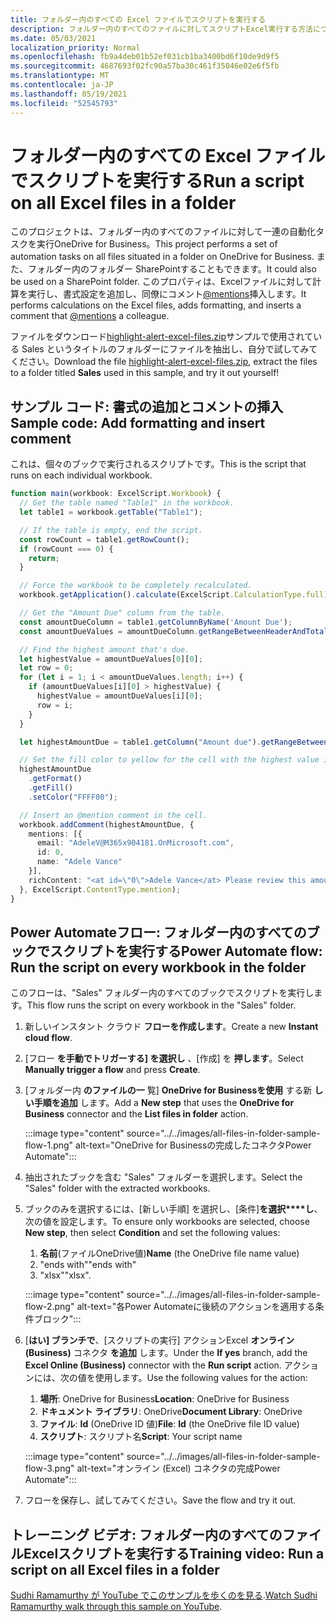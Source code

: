 ```yaml
---
title: フォルダー内のすべての Excel ファイルでスクリプトを実行する
description: フォルダー内のすべてのファイルに対してスクリプトExcel実行する方法について説明OneDrive for Business。
ms.date: 05/03/2021
localization_priority: Normal
ms.openlocfilehash: fb9a4deb01b52ef031cb1ba3400bd6f10de9d9f5
ms.sourcegitcommit: 4687693f02fc90a57ba30c461f35046e02e6f5fb
ms.translationtype: MT
ms.contentlocale: ja-JP
ms.lasthandoff: 05/19/2021
ms.locfileid: "52545793"
---
```

# <a name="run-a-script-on-all-excel-files-in-a-folder"></a><span data-ttu-id="ac491-103">フォルダー内のすべての Excel ファイルでスクリプトを実行する</span><span class="sxs-lookup"><span data-stu-id="ac491-103">Run a script on all Excel files in a folder</span></span>

<span data-ttu-id="ac491-104">このプロジェクトは、フォルダー内のすべてのファイルに対して一連の自動化タスクを実行OneDrive for Business。</span><span class="sxs-lookup"><span data-stu-id="ac491-104">This project performs a set of automation tasks on all files situated in a folder on OneDrive for Business.</span></span> <span data-ttu-id="ac491-105">また、フォルダー内のフォルダー SharePointすることもできます。</span><span class="sxs-lookup"><span data-stu-id="ac491-105">It could also be used on a SharePoint folder.</span></span>
<span data-ttu-id="ac491-106">このプロパティは、Excelファイルに対して計算を実行し、書式設定を追加し、同僚にコメント[@mentions](https://support.microsoft.com/office/90701709-5dc1-41c7-aa48-b01d4a46e8c7)挿入します。</span><span class="sxs-lookup"><span data-stu-id="ac491-106">It performs calculations on the Excel files, adds formatting, and inserts a comment that [@mentions](https://support.microsoft.com/office/90701709-5dc1-41c7-aa48-b01d4a46e8c7) a colleague.</span></span>

<span data-ttu-id="ac491-107">ファイルをダウンロード<a href="https://github.com/OfficeDev/office-scripts-docs/blob/master/docs/resources/samples/highlight-alert-excel-files.zip?raw=true">highlight-alert-excel-files.zip</a>サンプルで使用されている Sales というタイトルのフォルダーにファイルを抽出し、自分で試してみてください。</span><span class="sxs-lookup"><span data-stu-id="ac491-107">Download the file <a href="https://github.com/OfficeDev/office-scripts-docs/blob/master/docs/resources/samples/highlight-alert-excel-files.zip?raw=true">highlight-alert-excel-files.zip</a>, extract the files to a folder titled **Sales** used in this sample, and try it out yourself!</span></span>

## <a name="sample-code-add-formatting-and-insert-comment"></a><span data-ttu-id="ac491-108">サンプル コード: 書式の追加とコメントの挿入</span><span class="sxs-lookup"><span data-stu-id="ac491-108">Sample code: Add formatting and insert comment</span></span>

<span data-ttu-id="ac491-109">これは、個々のブックで実行されるスクリプトです。</span><span class="sxs-lookup"><span data-stu-id="ac491-109">This is the script that runs on each individual workbook.</span></span>

```TypeScript
function main(workbook: ExcelScript.Workbook) {
  // Get the table named "Table1" in the workbook.
  let table1 = workbook.getTable("Table1");

  // If the table is empty, end the script.
  const rowCount = table1.getRowCount();
  if (rowCount === 0) {
    return;
  }

  // Force the workbook to be completely recalculated.
  workbook.getApplication().calculate(ExcelScript.CalculationType.full);

  // Get the "Amount Due" column from the table.
  const amountDueColumn = table1.getColumnByName('Amount Due');
  const amountDueValues = amountDueColumn.getRangeBetweenHeaderAndTotal().getValues();

  // Find the highest amount that's due.
  let highestValue = amountDueValues[0][0];
  let row = 0;
  for (let i = 1; i < amountDueValues.length; i++) {
    if (amountDueValues[i][0] > highestValue) {
      highestValue = amountDueValues[i][0];
      row = i;
    }
  }

  let highestAmountDue = table1.getColumn("Amount due").getRangeBetweenHeaderAndTotal().getRow(row);

  // Set the fill color to yellow for the cell with the highest value in the "Amount Due" column.
  highestAmountDue
    .getFormat()
    .getFill()
    .setColor("FFFF00");

  // Insert an @mention comment in the cell.
  workbook.addComment(highestAmountDue, {
    mentions: [{
      email: "AdeleV@M365x904181.OnMicrosoft.com",
      id: 0,
      name: "Adele Vance"
    }],
    richContent: "<at id=\"0\">Adele Vance</at> Please review this amount"
  }, ExcelScript.ContentType.mention);
}
```

## <a name="power-automate-flow-run-the-script-on-every-workbook-in-the-folder"></a><span data-ttu-id="ac491-110">Power Automateフロー: フォルダー内のすべてのブックでスクリプトを実行する</span><span class="sxs-lookup"><span data-stu-id="ac491-110">Power Automate flow: Run the script on every workbook in the folder</span></span>

<span data-ttu-id="ac491-111">このフローは、"Sales" フォルダー内のすべてのブックでスクリプトを実行します。</span><span class="sxs-lookup"><span data-stu-id="ac491-111">This flow runs the script on every workbook in the "Sales" folder.</span></span>

1. <span data-ttu-id="ac491-112">新しいインスタント クラウド **フローを作成します**。</span><span class="sxs-lookup"><span data-stu-id="ac491-112">Create a new **Instant cloud flow**.</span></span>
1. <span data-ttu-id="ac491-113">[フロー **を手動でトリガーする] を選択し** 、[作成] を **押します**。</span><span class="sxs-lookup"><span data-stu-id="ac491-113">Select **Manually trigger a flow** and press **Create**.</span></span>
1. <span data-ttu-id="ac491-114">[フォルダー内 **のファイルの一** 覧] **OneDrive for Businessを使用** する新 **しい手順を追加** します。</span><span class="sxs-lookup"><span data-stu-id="ac491-114">Add a **New step** that uses the **OneDrive for Business** connector and the **List files in folder** action.</span></span>

    :::image type="content" source="../../images/all-files-in-folder-sample-flow-1.png" alt-text="OneDrive for Businessの完成したコネクタPower Automate":::
1. <span data-ttu-id="ac491-116">抽出されたブックを含む "Sales" フォルダーを選択します。</span><span class="sxs-lookup"><span data-stu-id="ac491-116">Select the "Sales" folder with the extracted workbooks.</span></span>
1. <span data-ttu-id="ac491-117">ブックのみを選択するには、[新しい手順] を選択し、[条件]**を選択\*\*\*\*し**、次の値を設定します。</span><span class="sxs-lookup"><span data-stu-id="ac491-117">To ensure only workbooks are selected, choose **New step**, then select **Condition** and set the following values:</span></span>
    1. <span data-ttu-id="ac491-118">**名前**(ファイルOneDrive値)</span><span class="sxs-lookup"><span data-stu-id="ac491-118">**Name** (the OneDrive file name value)</span></span>
    1. <span data-ttu-id="ac491-119">"ends with"</span><span class="sxs-lookup"><span data-stu-id="ac491-119">"ends with"</span></span>
    1. <span data-ttu-id="ac491-120">"xlsx"</span><span class="sxs-lookup"><span data-stu-id="ac491-120">"xlsx".</span></span>

    :::image type="content" source="../../images/all-files-in-folder-sample-flow-2.png" alt-text="各Power Automateに後続のアクションを適用する条件ブロック":::
1. <span data-ttu-id="ac491-122">[**はい] ブランチで**、[スクリプトの実行] アクションExcel **オンライン (Business)** コネクタ **を追加** します。</span><span class="sxs-lookup"><span data-stu-id="ac491-122">Under the **If yes** branch, add the **Excel Online (Business)** connector with the **Run script** action.</span></span> <span data-ttu-id="ac491-123">アクションには、次の値を使用します。</span><span class="sxs-lookup"><span data-stu-id="ac491-123">Use the following values for the action:</span></span>
    1. <span data-ttu-id="ac491-124">**場所**: OneDrive for Business</span><span class="sxs-lookup"><span data-stu-id="ac491-124">**Location**: OneDrive for Business</span></span>
    1. <span data-ttu-id="ac491-125">**ドキュメント ライブラリ**: OneDrive</span><span class="sxs-lookup"><span data-stu-id="ac491-125">**Document Library**: OneDrive</span></span>
    1. <span data-ttu-id="ac491-126">**ファイル**: **Id** (OneDrive ID 値)</span><span class="sxs-lookup"><span data-stu-id="ac491-126">**File**: **Id** (the OneDrive file ID value)</span></span>
    1. <span data-ttu-id="ac491-127">**スクリプト**: スクリプト名</span><span class="sxs-lookup"><span data-stu-id="ac491-127">**Script**: Your script name</span></span>

    :::image type="content" source="../../images/all-files-in-folder-sample-flow-3.png" alt-text="オンライン (Excel) コネクタの完成Power Automate":::
1. <span data-ttu-id="ac491-129">フローを保存し、試してみてください。</span><span class="sxs-lookup"><span data-stu-id="ac491-129">Save the flow and try it out.</span></span>

## <a name="training-video-run-a-script-on-all-excel-files-in-a-folder"></a><span data-ttu-id="ac491-130">トレーニング ビデオ: フォルダー内のすべてのファイルExcelスクリプトを実行する</span><span class="sxs-lookup"><span data-stu-id="ac491-130">Training video: Run a script on all Excel files in a folder</span></span>

<span data-ttu-id="ac491-131">[Sudhi Ramamurthy が YouTube でこのサンプルを歩くのを見る](https://youtu.be/xMg711o7k6w).</span><span class="sxs-lookup"><span data-stu-id="ac491-131">[Watch Sudhi Ramamurthy walk through this sample on YouTube](https://youtu.be/xMg711o7k6w).</span></span>
